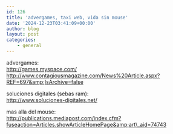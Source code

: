 ```yaml
---
id: 126
title: 'advergames, taxi web, vida sin mouse'
date: '2024-12-23T03:41:09+00:00'
author: blog
layout: post
categories:
    - general
---
```


advergames:  
http://games.myspace.com/  
http://www.contagiousmagazine.com/News%20Article.aspx?REF=697&amp;IsArchive=false

soluciones digitales (sebas ram):  
http://www.soluciones-digitales.net/

mas alla del mouse:  
http://publications.mediapost.com/index.cfm?fuseaction=Articles.showArticleHomePage&amp;art\_aid=74743